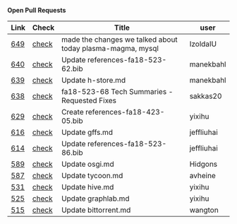 **Open Pull Requests**


| Link | Check | Title | user |
| --- | --- | --- | --- |
| [649](https://github.com/cloudmesh/technologies/pull/649) | [check](https://github.com/cloudmesh/technologies/pull/649/checks) | made the changes we talked about today plasma-magma, mysql | IzoldaIU |
| [640](https://github.com/cloudmesh/technologies/pull/640) | [check](https://github.com/cloudmesh/technologies/pull/640/checks) | Update references-fa18-523-62.bib | manekbahl |
| [639](https://github.com/cloudmesh/technologies/pull/639) | [check](https://github.com/cloudmesh/technologies/pull/639/checks) | Update h-store.md | manekbahl |
| [638](https://github.com/cloudmesh/technologies/pull/638) | [check](https://github.com/cloudmesh/technologies/pull/638/checks) | fa18-523-68 Tech Summaries - Requested Fixes | sakkas20 |
| [629](https://github.com/cloudmesh/technologies/pull/629) | [check](https://github.com/cloudmesh/technologies/pull/629/checks) | Create references-fa18-423-05.bib | yixihu |
| [616](https://github.com/cloudmesh/technologies/pull/616) | [check](https://github.com/cloudmesh/technologies/pull/616/checks) | Update gffs.md | jeffliuhai |
| [614](https://github.com/cloudmesh/technologies/pull/614) | [check](https://github.com/cloudmesh/technologies/pull/614/checks) | Update references-fa18-523-86.bib | jeffliuhai |
| [589](https://github.com/cloudmesh/technologies/pull/589) | [check](https://github.com/cloudmesh/technologies/pull/589/checks) | Update osgi.md | Hidgons |
| [587](https://github.com/cloudmesh/technologies/pull/587) | [check](https://github.com/cloudmesh/technologies/pull/587/checks) | Update tycoon.md | avheine |
| [531](https://github.com/cloudmesh/technologies/pull/531) | [check](https://github.com/cloudmesh/technologies/pull/531/checks) | Update hive.md | yixihu |
| [525](https://github.com/cloudmesh/technologies/pull/525) | [check](https://github.com/cloudmesh/technologies/pull/525/checks) | Update graphlab.md | yixihu |
| [515](https://github.com/cloudmesh/technologies/pull/515) | [check](https://github.com/cloudmesh/technologies/pull/515/checks) | Update bittorrent.md | wangton |

